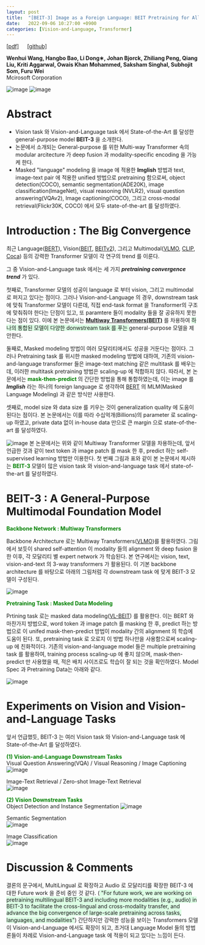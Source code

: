 ```yaml
---
layout: post
title:  "[BEIT-3] Image as a Foreign Language: BEIT Pretraining for All Vision and Vision-Language Tasks"
date:   2022-09-06 10:27:00 +0900
categories: [Vision-and-Language, Transformer]
---
```

[[pdf]](https://arxiv.org/pdf/2208.10442.pdf)  &emsp;
[[github]](https://github.com/microsoft/unilm/tree/master/beit) <br>

**Wenhui Wang, Hangbo Bao, Li Dong∗, Johan Bjorck, Zhiliang Peng, Qiang Liu, Kriti Aggarwal, Owais Khan Mohammed, Saksham Singhal, Subhojit Som, Furu Wei**
<br>Mcirosoft Corporation

![image](https://user-images.githubusercontent.com/42200027/188531427-783fbf18-35b0-41f7-b9c1-2fc00162347e.png)
![image](https://user-images.githubusercontent.com/42200027/188532460-761fded0-75fe-464c-9d29-45d17ced21de.png)

# Abstract 

- Vision task 와 Vision-and-Language task 에서 State-of-the-Art 를 달성한 general-purpose model **BEIT-3** 을 소개한다.
- 논문에서 소개되는 General-purpose 를 위한 Multi-way Transformer 속의 modular arcitecture 가 deep fusion 과 modality-specific encoding 을 가능케 한다.
- Masked "language" modeling 을 image 에 적용한 **Imglish** 방법과 text, image-text pair 에 적용한 unified 방법으로 pretraining 함으로써, object detection(COCO), semantic segmentation(ADE20K), image classification(ImageNet), visual reasoning (NVLR2), visual question answering(VQAv2), Image captioning(COCO), 그리고 cross-modal retrieval(Flickr30K, COCO) 에서 모두 state-of-the-art 를 달성하였다.

# Introduction : The Big Convergence

최근 Language([BERT](https://arxiv.org/pdf/1810.04805.pdf)), Vision([BEIT](https://arxiv.org/pdf/2106.08254.pdf), [BEITv2](https://arxiv.org/pdf/2208.06366.pdf)), 그리고 Multimodal([VLMO](https://arxiv.org/pdf/2111.02358.pdf), [CLIP](https://arxiv.org/pdf/2103.00020.pdf), [Coca](https://arxiv.org/pdf/2205.01917.pdf)) 등의 강력한 Transformer 모델이 각 연구의 trend 를 이룬다.

그 중 Vision-and-Language task 에서는 세 가지 ***pretraining convergence trend*** 가 있다.

첫째로, Transformer 모델의 성공이 language 로 부터 vision, 그리고 multimodal 로 퍼지고 있다는 점이다. 그러나 Vision-and-Language 의 경우, downstream task 에 맞춰 Transformer 모델이 다른데, 직접 end-task format 을 Transformer의 구조에 맞춰줘야 한다는 단점이 있고, 또 paramtere 들이 modality 들을 잘 공유하지 못한다는 점이 있다. 이에 본 논문에서는 **[Multiway Transformers(BEIT)](https://arxiv.org/pdf/2106.08254.pdf)** 를 차용하여 
<span style='background-color: #dcffe4'> 하나의 통합된 모델이 다양한 donwstream task 를 푸는 </span> general-purpose 모델을 제안한다.

둘째로, Masked modeling 방법이 여러 모달리티에서도 성공을 거둔다는 점이다. 그러나 Pretraining task 를 위시한 masked modeling 방법에 대하여, 기존의 vision-and-language transformer 들은 image-text matching 같은 multitask 를 배우는데, 이러한 multitask pretraining 방법은 scaling-up 에 적합하지 않다. 따라서, 본 논문에서는 
<span style='color:green;font-weight:bold'> mask-then-predict </span> 의 간단한 방법을 통해 통합하였는데, 이는 image 를 ***Imglish*** 라는 하나의 foreign language 로 생각하여 [BERT](https://arxiv.org/pdf/1810.04805.pdf) 의 MLM(Masked Language Modeling) 과 같은 방식만 사용한다.

셋째로, model size 와 data size 를 키우는 것이 generalization quality 에 도움이 된다는 점이다. 본 논문에서는 이를 따라 수십억개(Billions)의 parameter 로 scaling-up 하였고, private data 없이 in-house data 만으로 큰 margin 으로 state-of-the-art 를 달성하였다.

![image](https://user-images.githubusercontent.com/42200027/188538934-5e22cb2f-d45f-41bd-9b8e-661ffa8b83f5.png)
본 논문에서는 위와 같이 Multiway Transformer 모델을 차용하는데, 앞서 언급한 것과 같이 text token 과 image patch 를 mask 한 후, predict 하는 self-supervised learning 방법만 이용한다. 첫 번째 그림과 표와 같이 본 논문에서 제시하는 <span style='color:green;font-weight:bold'> BEIT-3 </span> 모델이 많은 vision task 와 vision-and-language task 에서 state-of-the-art 를 달성하였다. 

# BEIT-3 : A General-Purpose Multimodal Foundation Model

<span style='color:green;font-weight:bold'> Backbone Network : Multiway Transformers </span> 


Backbone Architecture 로는 Multiway Transformers([VLMO](https://arxiv.org/pdf/2111.02358.pdf))를 활용하였다. 그림에서 보듯이 shared self-attention 이 modality 들의 alignment 와 deep fusion 을 한 이후, 각 모달리티 별 expert network 가 학습된다. 본 연구에서는 vision, text, vision-and-text 의 3-way transformers 가 활용된다. 이 기본 backbone architecture 를 바탕으로 아래의 그림처럼 각 downstream task 에 맞게 BEIT-3 모델이 구성된다.

![image](https://user-images.githubusercontent.com/42200027/189814164-41c2e0fd-2232-48bb-952d-b3a62ff1a101.png)

<span style='color:green;font-weight:bold'> Pretraining Task : Masked Data Modeling </span> 

Prtining task 로는 masked data modeling([VL-BEIT](https://arxiv.org/pdf/2206.01127.pdf)) 를 활용한다. 이는 BERT 와 마찬가지 방법으로, word token 과 image patch 를 masking 한 후, predict 하는 방법으로 이 unifed mask-then-predict 방법이 modality 간의 alignment 의 학습에 도움이 된다. 
또, pretraining task 로 오로지 이 방법 하나만을 사용함으로써 scaling-up 에 친화적이다. 기존의 vision-and-language model 들은 multiple pretraining task 를 활용하여, training process scaling-up 에 좋지 않으며, mask-then-predict 만 사용했을 때, 적은 배치 사이즈로도 학습이 잘 되는 것을 확인하였다.
Model Spec 과 Pretraining Data는 아래와 같다. 

![image](https://user-images.githubusercontent.com/42200027/189816317-8cfbec27-b9da-4b89-a45b-934101d6f978.png)

# Experiments on Vision and Vision-and-Language Tasks

앞서 언급했듯, BEIT-3 는 여러 Vision task 와 Vision-and-Language task 에 State-of-the-Art 를 달성하였다.

<span style='color:green;font-weight:bold'> (1) Vision-and-Language Downstream Tasks </span> <br>
Visual Question Answering(VQA) / Visual Reasoning / Image Captioning <br>
![image](https://user-images.githubusercontent.com/42200027/189816702-cca5320d-c1cb-419e-bc24-3bf63973515c.png)

Image-Text Retrieval / Zero-shot Image-Text Retrieval <br>
![image](https://user-images.githubusercontent.com/42200027/189817305-0a78a22d-d22c-45b0-914b-9ab3ae81fb4c.png)

<span style='color:green;font-weight:bold'> (2) Vision Downstream Tasks </span> <br>
Object Detection and Instance Segmentation
![image](https://user-images.githubusercontent.com/42200027/189817577-3840f151-7ca8-471d-9c77-cc1b38889386.png)

Semantic Segmentation<br>
![image](https://user-images.githubusercontent.com/42200027/189817609-ee6ca56b-5807-41fb-8d23-5020e4c2b68f.png)

Image Classification<br>
![image](https://user-images.githubusercontent.com/42200027/189817675-6430543a-ddfb-41e6-8767-b5125f17f8e5.png)

# Discussion & Comments
결론의 문구에서, MultiLingual 로 확장하고 Audio 로 모달리티를 확장한 BEIT-3 에 대한 Future work 을 준비 중인 것 같다. (<span style='background-color: #dcffe4'> "For future work, we are working on pretraining multilingual BEIT-3 and including more modalities (e.g., audio) in BEIT-3 to facilitate the cross-lingual and cross-modality transfer, and advance the big convergence of large-scale pretraining across tasks, languages, and modalities"</span>) 
간단하지만 강력한 성능을 보이는 Transformers 모델이 Vision-and-Language 에서도 확장이 되고, 초거대 Language Model 들의 방법론들이 차례로 Vision-and-Language task 에 적용이 되고 있다는 느낌이 든다. 
